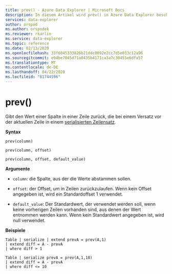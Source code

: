 ```yaml
---
title: prev() - Azure Data Explorer | Microsoft Docs
description: In diesem Artikel wird prev() in Azure Data Explorer beschrieben.
services: data-explorer
author: orspod
ms.author: orspodek
ms.reviewer: rkarlin
ms.service: data-explorer
ms.topic: reference
ms.date: 02/13/2020
ms.openlocfilehash: 33f6045333826b21ddc0092e2cc7d5e033c12a96
ms.sourcegitcommit: e94be7045d71a0435b4171ca3a7c30455e6dfa57
ms.translationtype: MT
ms.contentlocale: de-DE
ms.lasthandoff: 04/22/2020
ms.locfileid: "81744596"
---
```

# <a name="prev"></a>prev()

Gibt den Wert einer Spalte in einer Zeile zurück, die bei einem Versatz vor der aktuellen Zeile in einem [serialisierten Zeilensatz](./windowsfunctions.md#serialized-row-set).

**Syntax**

`prev(column)`

`prev(column, offset)`

`prev(column, offset, default_value)`

**Argumente**

* `column`: die Spalte, aus der die Werte abstammen sollen.

* `offset`: der Offset, um in Zeilen zurückzulaufen. Wenn kein Offset angegeben ist, wird ein Standardoffset 1 verwendet.

* `default_value`: Der Standardwert, der verwendet werden soll, wenn keine vorherigen Zeilen vorhanden sind, aus denen der Wert entnommen werden kann. Wenn kein Standardwert angegeben ist, wird null verwendet.


**Beispiele**

```kusto
Table | serialize | extend prevA = prev(A,1)
| extend diff = A - prevA
| where diff > 1

Table | serialize prevA = prev(A,1,10)
| extend diff = A - prevA
| where diff <= 10
```